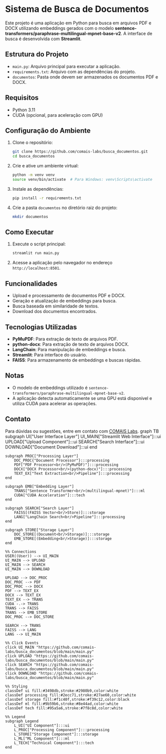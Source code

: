 
# Sistema de Busca de Documentos

Este projeto é uma aplicação em Python para busca em arquivos PDF e DOCX utilizando embeddings gerados com o modelo **sentence-transformers/paraphrase-multilingual-mpnet-base-v2**. A interface de busca é desenvolvida com **Streamlit**.

## Estrutura do Projeto

- `main.py`: Arquivo principal para executar a aplicação.
- `requirements.txt`: Arquivo com as dependências do projeto.
- `documentos`: Pasta onde devem ser armazenados os documentos PDF e DOCX.

## Requisitos

- Python 3.11
- CUDA (opcional, para aceleração com GPU)

## Configuração do Ambiente

1. Clone o repositório:
   ```bash
   git clone https://github.com/comais-labs/busca_documentos.git
   cd busca_documentos
   ```

2. Crie e ative um ambiente virtual:
   ```bash
   python -m venv venv
   source venv/bin/activate  # Para Windows: venv\Scripts\activate
   ```

3. Instale as dependências:
   ```bash
   pip install -r requirements.txt
   ```

4. Crie a pasta `documentos` no diretório raiz do projeto:
   ```bash
   mkdir documentos
   ```

## Como Executar

1. Execute o script principal:
   ```bash
   streamlit run main.py
   ```

2. Acesse a aplicação pelo navegador no endereço `http://localhost:8501`.

## Funcionalidades

- Upload e processamento de documentos PDF e DOCX.
- Geração e atualização de embeddings para busca.
- Busca baseada em similaridade de textos.
- Download dos documentos encontrados.

## Tecnologias Utilizadas

- **PyMuPDF**: Para extração de texto de arquivos PDF.
- **python-docx**: Para extração de texto de arquivos DOCX.
- **LangChain**: Para manipulação de embeddings e busca.
- **Streamlit**: Para interface do usuário.
- **FAISS**: Para armazenamento de embeddings e buscas rápidas.

## Notas

- O modelo de embeddings utilizado é `sentence-transformers/paraphrase-multilingual-mpnet-base-v2`.
- A aplicação detecta automaticamente se uma GPU está disponível e utiliza CUDA para acelerar as operações.



## Contato

Para dúvidas ou sugestões, entre em contato com [COMAIS Labs](https://www.comais.uft.edu.br).
graph TB
    subgraph UI["User Interface Layer"]
        UI_MAIN["Streamlit Web Interface"]:::ui
        UPLOAD["Upload Component"]:::ui
        SEARCH["Search Interface"]:::ui
        DOWNLOAD["Document Download"]:::ui
    end

    subgraph PROC["Processing Layer"]
        DOC_PROC{"Document Processor"}:::processing
        PDF["PDF Processor<br/>(PyMuPDF)"]:::processing
        DOCX["DOCX Processor<br/>(python-docx)"]:::processing
        TEXT_EX["Text Extraction<br/>Pipeline"]:::processing
    end

    subgraph EMB["Embedding Layer"]
        TRANS["Sentence Transformer<br/>(multilingual-mpnet)"]:::ml
        CUDA["CUDA Acceleration"]:::tech
    end

    subgraph SEARCH["Search Layer"]
        FAISS[(FAISS Vector<br/>Store)]:::storage
        LANG["LangChain Search<br/>Pipeline"]:::processing
    end

    subgraph STORE["Storage Layer"]
        DOC_STORE[(Document<br/>Storage)]:::storage
        EMB_STORE[(Embedding<br/>Storage)]:::storage
    end

    %% Connections
    USER((User)) --> UI_MAIN
    UI_MAIN --> UPLOAD
    UI_MAIN --> SEARCH
    UI_MAIN --> DOWNLOAD

    UPLOAD --> DOC_PROC
    DOC_PROC --> PDF
    DOC_PROC --> DOCX
    PDF --> TEXT_EX
    DOCX --> TEXT_EX
    TEXT_EX --> TRANS
    CUDA -.-> TRANS
    TRANS --> FAISS
    TRANS --> EMB_STORE
    DOC_PROC --> DOC_STORE

    SEARCH --> TRANS
    FAISS --> LANG
    LANG --> UI_MAIN

    %% Click Events
    click UI_MAIN "https://github.com/comais-labs/busca_documentos/blob/main/main.py"
    click UPLOAD "https://github.com/comais-labs/busca_documentos/blob/main/main.py"
    click SEARCH "https://github.com/comais-labs/busca_documentos/blob/main/main.py"
    click DOWNLOAD "https://github.com/comais-labs/busca_documentos/blob/main/main.py"

    %% Styling
    classDef ui fill:#3498db,stroke:#2980b9,color:white
    classDef processing fill:#2ecc71,stroke:#27ae60,color:white
    classDef storage fill:#f1c40f,stroke:#f39c12,color:black
    classDef ml fill:#9b59b6,stroke:#8e44ad,color:white
    classDef tech fill:#95a5a6,stroke:#7f8c8d,color:white

    %% Legend
    subgraph Legend
        L_UI["UI Component"]:::ui
        L_PROC["Processing Component"]:::processing
        L_STORE["Storage Component"]:::storage
        L_ML["ML Component"]:::ml
        L_TECH["Technical Component"]:::tech
    end
